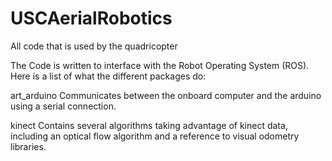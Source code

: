 USCAerialRobotics
=================

All code that is used by the quadricopter


The Code is written to interface with the Robot Operating System (ROS). Here is a list of what the different packages do:

art_arduino
Communicates between the onboard computer and the arduino using a serial connection.

kinect
Contains several algorithms taking advantage of kinect data, including an optical flow algorithm and a reference to visual odometry libraries.
